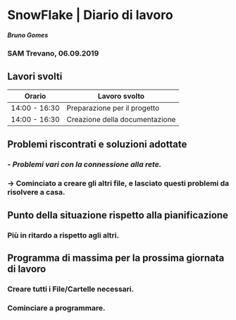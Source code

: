 # SnowFlake | Diario di lavoro
##### Bruno Gomes
### SAM Trevano, 06.09.2019

## Lavori svolti


|Orario        |Lavoro svolto                 |
|--------------|------------------------------|
|14:00 - 16:30 |Preparazione per il progetto  |
|14:00 - 16:30 |Creazione della documentazione|

##  Problemi riscontrati e soluzioni adottate
### *- Problemi vari con la connessione alla rete.*
### -> Cominciato a creare gli altri file, e lasciato questi problemi da risolvere a casa.

##  Punto della situazione rispetto alla pianificazione
### Più in ritardo a rispetto agli altri.

## Programma di massima per la prossima giornata di lavoro
### Creare tutti i File/Cartelle necessari.
### Cominciare a programmare.

